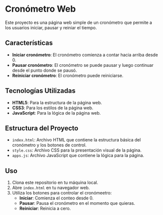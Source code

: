 
# Cronómetro Web

Este proyecto es una página web simple de un cronómetro que permite a los usuarios iniciar, pausar y reiniar el tiempo.

## Características

- **Iniciar cronómetro**: El cronómetro comienza a contar hacia arriba desde 0.
- **Pausar cronómetro**: El cronómetro se puede pausar y luego continuar desde el punto donde se pausó.
- **Reiniciar cronómetro**: El cronómetro puede reiniciarse.

## Tecnologías Utilizadas

- **HTML5**: Para la estructura de la página web.
- **CSS3**: Para los estilos de la página web.
- **JavaScript**: Para la lógica de la página web.

## Estructura del Proyecto

- `index.html`: Archivo HTML que contiene la estructura básica del cronómetro y los botones de control.
- `style.css`: Archivo CSS para la presentación visual de la página.
- `apps.js`: Archivo JavaScript que contiene la lógica para la página.

## Uso

1. Clona este repositorio en tu máquina local.
2. Abre `index.html` en tu navegador web.
3. Utiliza los botones para controlar el cronómeetro:
    - **Iniciar**: Comienza el conteo desde 0.
    - **Pausar**: Pausa el cronómetro en el momento que quieras.
    - **Reiniciar**: Reinicia a cero.
